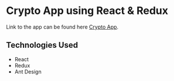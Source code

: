 # Crypto App using React & Redux

Link to the app can be found here [Crypto App](https://github.com/facebook/create-react-app).

## Technologies Used
- React
- Redux
- Ant Design
